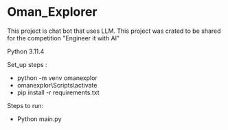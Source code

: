 # Oman_Explorer
This project is chat bot that uses LLM. This project was crated to be shared for the competition  "Engineer it with AI"

Python 3.11.4 

Set_up steps :
- python -m venv omanexplor
- omanexplor\Scripts\activate
- pip install -r requirements.txt

Steps to run:
- Python main.py